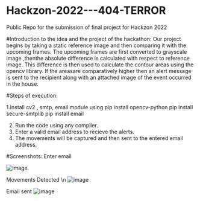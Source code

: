 # Hackzon-2022---404-TERROR
Public Repo for the submission of final project for Hackzon 2022

#Introduction to the idea and the project of the hackathon:
Our project begins by taking a static reference image and then comparing it with the upcoming frames. The upcoming frames are first converted to grayscale image ,thenthe absolute difference is calculated with respect to reference image. This difference is then used to calculate the contour areas using the opencv library. If the areasare comparatively higher then an alert message is sent to the recipient along with an attached  image of the event occurred in the house.


#Steps of execution:

1.Install cv2 , smtp, email module using
    pip install opencv-python
    pip install secure-smtplib
    pip install email
    
2. Run the code using any compiler.
3. Enter a valid email address to recieve the alerts.
4. The movements will be captured and then sent to the entered email address.

#Screenshots:
Enter email

![image](https://user-images.githubusercontent.com/73791070/202212034-f1a0b8e7-d82e-4fd9-9964-8a49ea2e9ec3.png)

Movements Detected \n
![image](https://user-images.githubusercontent.com/73791070/202212186-7ffd42e5-a689-4dbc-aac6-1d2c62f96ab8.png)

Email sent
![image](https://user-images.githubusercontent.com/73791070/202212443-99b9cef8-b7f1-49c1-811e-a1b8f53d806b.png)




